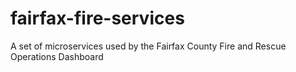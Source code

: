 # fairfax-fire-services
A set of microservices used by the Fairfax County Fire and Rescue Operations Dashboard 
